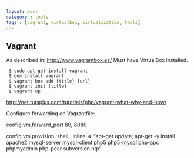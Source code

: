 ```yaml
---
layout: post
category : tools
tags : [vagrant, virtualbox, virtualization, tools]
---
```


## Vagrant

As described in: http://www.vagrantbox.es/ Must have VirtualBox installed.

     $ sudo apt-get install vagrant
     $ gem install vagrant
     $ vagrant box add {title} {url}
     $ vagrant init {title}
     $ vagrant up
 
 
http://net.tutsplus.com/tutorials/php/vagrant-what-why-and-how/

Configure forwarding on Vagrantfile:

config.vm.forward_port 80, 8080

config.vm.provision :shell, :inline ⇒ “apt-get update; apt-get -y install apache2 mysql-server mysql-client php5 php5-mysql php-apc phpmyadmin php-pear subversion ntp”
